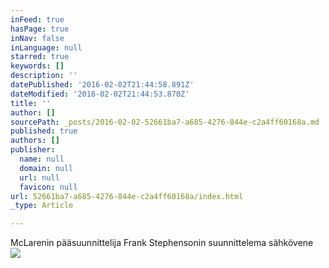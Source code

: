 ```yaml
---
inFeed: true
hasPage: true
inNav: false
inLanguage: null
starred: true
keywords: []
description: ''
datePublished: '2016-02-02T21:44:58.891Z'
dateModified: '2016-02-02T21:44:53.870Z'
title: ''
author: []
sourcePath: _posts/2016-02-02-52661ba7-a685-4276-844e-c2a4ff60168a.md
published: true
authors: []
publisher:
  name: null
  domain: null
  url: null
  favicon: null
url: 52661ba7-a685-4276-844e-c2a4ff60168a/index.html
_type: Article

---
```

McLarenin pääsuunnittelija Frank Stephensonin suunnittelema sähkövene
![](https://the-grid-user-content.s3-us-west-2.amazonaws.com/5c974761-a75d-46e9-bda1-48c45bd72a6c.jpg)